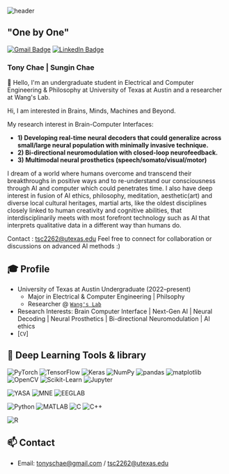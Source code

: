 ![header](https://capsule-render.vercel.app/api?type=waving&color=0:c2e59c,100:64b3f4&height=230&section=header&text=Tony%20Chae&animation=fadeIn&fontColor=f7f5f5&fontSize=90&fontAlignY=38&desc=Brains,%20Minds,%20Machines,%20and%20Beyond&descAlign=53&descAlignY=55&descSize=16)

## "One by One"

[![Gmail Badge](https://img.shields.io/badge/Gmail-D14836?style=for-the-badge&logo=gmail&logoColor=white&link=mailto:tonyschae@gmail.com)](mailto:tonyschae@gmail.com)
[![LinkedIn Badge](https://img.shields.io/badge/LinkedIn-0077B5?style=for-the-badge&logo=linkedin&logoColor=white&link=https://www.linkedin.com/tony-chae-3bb600249/)](www.linkedin.com/tony-chae-3bb600249/)
### Tony Chae | Sungin Chae

👋 Hello, I'm an undergraduate student in Electrical and Computer Engineering & Philosophy at University of Texas at Austin and a researcher at Wang's Lab. 

Hi, I am interested in Brains, Minds, Machines and Beyond. 

My research interest in Brain-Computer Interfaces:
- **1) Developing real-time neural decoders that could generalize across small/large neural population with minimally invasive technique.**
- **2) Bi-directional neuromodulation with closed-loop neurofeedback.**
- **3) Multimodal neural prosthetics (speech/somato/visual/motor)**
  
I dream of a world where humans overcome and transcend their breakthroughs in positive ways and to re-understand our consciousness through AI and computer which could penetrates time.
I also have deep interest in fusion of AI ethics, philosophy, meditation, aesthetic(art) and diverse local cultural heritages, martial arts, like the oldest disciplines closely linked to human creativity and cognitive abilities, that interdisciplinarily meets with most forefront technology such as AI that interprets qualitative data in a different way than humans do. 

Contact : tsc2262@utexas.edu
Feel free to connect for collaboration or discussions on advanced AI methods :)

## 🎓 Profile

- University of Texas at Austin Undergraduate (2022–present)  
  - Major in Electrical & Computer Engineering | Philsophy 
  - Researcher @ [`Wang's Lab`](https://wanggroup.bme.utexas.edu/)
- Research Interests: Brain Computer Interface | Next-Gen AI | Neural Decoding | Neural Prosthetics | Bi-directional Neuromodulation | AI ethics
- [`CV`]


## 🔧 Deep Learning Tools & library

![PyTorch](https://img.shields.io/badge/PyTorch-EE4C2C?style=for-the-badge&logo=pytorch&logoColor=white)
![TensorFlow](https://img.shields.io/badge/TensorFlow-FF6F00?style=for-the-badge&logo=tensorflow&logoColor=white)
![Keras](https://img.shields.io/badge/Keras-D00000?style=for-the-badge&logo=keras&logoColor=white)
![NumPy](https://img.shields.io/badge/NumPy-4B8BBE?style=for-the-badge&logo=numpy&logoColor=white)
![pandas](https://img.shields.io/badge/pandas-150458?style=for-the-badge&logo=pandas&logoColor=white)
![matplotlib](https://img.shields.io/badge/matplotlib-11557C?style=for-the-badge&logo=matplotlib&logoColor=white)
![OpenCV](https://img.shields.io/badge/OpenCV-5C3EE8?style=for-the-badge&logo=opencv&logoColor=white)
![Scikit-Learn](https://img.shields.io/badge/scikit--learn-008080?style=for-the-badge&logo=scikit-learn&logoColor=white)
![Jupyter](https://img.shields.io/badge/Jupyter-F37626?style=for-the-badge&logo=jupyter&logoColor=white)

![YASA](https://img.shields.io/badge/YASA-4B0082?style=for-the-badge)
![MNE](https://img.shields.io/badge/MNE-77216F?style=for-the-badge&logo=mne&logoColor=white)
![EEGLAB](https://img.shields.io/badge/EEGLAB-F8761E?style=for-the-badge)

![Python](https://img.shields.io/badge/Python-E04C2C?style=for-the-badge&logo=python&logoColor=white)
![MATLAB](https://img.shields.io/badge/MATLAB-0076A8?style=for-the-badge&logo=matlab&logoColor=white)
![C](https://img.shields.io/badge/C-00599C?style=for-the-badge&logo=c&logoColor=white)
![C++](https://img.shields.io/badge/C++-00599C?style=for-the-badge&logo=c%2B%2B&logoColor=white)

![R](https://img.shields.io/badge/R-276DC3?style=for-the-badge&logo=r-project&logoColor=white)



## 📫 Contact

- Email: tonyschae@gmail.com / tsc2262@utexas.edu
